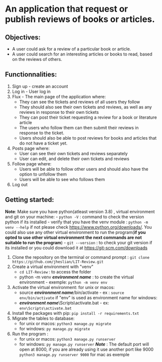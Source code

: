 
# An application that request or publish reviews of books or articles.

## Objectives:

- A user could ask for a review of a particular book or article.
- A user could search for an interesting articles or books to read, based on the reviews of others.

## Functionnalities:
1. Sign up - create an account
2. Log in - User log in
3. Flux - The main page of the application where:
	- They can see the tickets and reviews of all users they follow
	- They should also see their own tickets and reviews, as well as any reviews in response to their own tickets 
	- They can post their ticket requesting a review for a book or literature article
	- The users who follow them can then submit their reviews in response to the ticket.
	- Users should also be able to post reviews for books and articles that do not have a ticket yet.
4. Posts page where:
	- User can see their own tickets and reviews separately
	- User can edit, and delete their own tickets and reviews
5. Follow page where:
	 - Users will be able to follow other users and should also have the option to unfollow them
	 - Users will be able to see who follows them
6. Log out 


## Getting started:
**Note**: Make sure you have python(atleast version 3.8) , virtual environment and git on your machine:
	- `python -V` : command to check the version python if its installed
	- verify that you have the venv module : `python -m venv --help` if not please check https://www.python.org/downloads/. You could also use any other virtual environment to run the program(**if you opted to use other virtual environment the next commands are not suitable to run the program**)
	- `git --version` : to check your git version if its installed or you could download it at https://git-scm.com/downloads
 1. Clone the repository on the terminal or command prompt : `git clone https://github.com/jheslian/LIT-Review.git`
 2. Create a virtual environment with "venv"  
	 - `cd LIT-Review` :  to access the folder 
	 - python -m venv ***environment name*** : to create the virtual environment - exemple: `python -m venv env`
3. Activate the virtual environment:
	for unix or macos:
	- source ***environment name***/bin/activate - ex : `source env/bin/activate` if "env" is used as environment name 
	for windows:
	- ***environment name***\Scripts\activate.bat - ex: `env\Scripts\activate.bat`
4. Install the packages with pip: `pip install -r requirements.txt`	
5.  Migrate the tables to database:
	- for unix or macos: `python3 manage.py migrate`
	- for windows: `py manage.py migrate`
6. Run the program :
	- for unix or macos: `python3 manage.py runserver`
	- for windows: `py manage.py runserver`
	***Note*** : The default port will open at 8000, if you are already using it use another port  like 9000 `python3 manage.py runserver 9000` for mac as exemple

